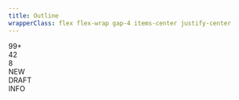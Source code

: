 ```yaml
---
title: Outline
wrapperClass: flex flex-wrap gap-4 items-center justify-center
---
```


<div role="status" class="vv-badge vv-badge--outline">
    99+
</div>
<div role="status" class="vv-badge vv-badge--outline vv-badge--gray">
    42
</div>
<div role="status" class="vv-badge vv-badge--outline vv-badge--danger">
    8
</div>
<div role="status" class="vv-badge vv-badge--outline vv-badge--success">
    <IconifyIcon icon="akar-icons:check" />
    NEW
</div>
<div role="status" class="vv-badge vv-badge--outline vv-badge--warning">
    <IconifyIcon icon="akar-icons:pencil" />
    DRAFT
</div>
<div role="status" class="vv-badge vv-badge--outline vv-badge--info">
    <IconifyIcon icon="akar-icons:info" />
    INFO
</div>
<div role="status" class="vv-badge vv-badge--outline vv-badge--accent">
    <IconifyIcon icon="akar-icons:octocat-fill" />
</div>